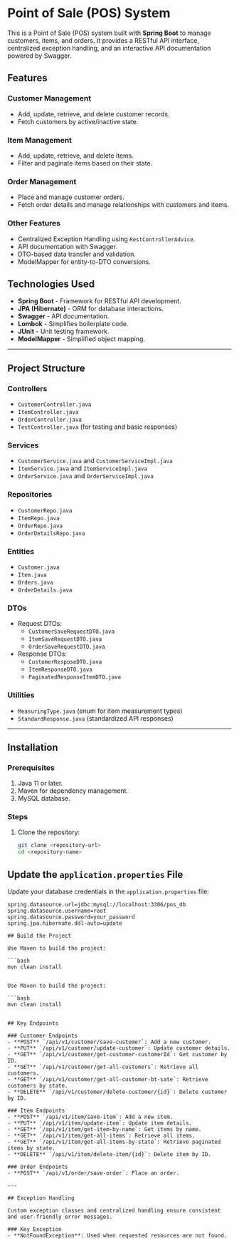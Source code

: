 # Point of Sale (POS) System

This is a Point of Sale (POS) system built with **Spring Boot** to manage customers, items, and orders. It provides a RESTful API interface, centralized exception handling, and an interactive API documentation powered by Swagger.

## Features

### Customer Management
- Add, update, retrieve, and delete customer records.
- Fetch customers by active/inactive state.

### Item Management
- Add, update, retrieve, and delete items.
- Filter and paginate items based on their state.

### Order Management
- Place and manage customer orders.
- Fetch order details and manage relationships with customers and items.

### Other Features
- Centralized Exception Handling using `RestControllerAdvice`.
- API documentation with Swagger.
- DTO-based data transfer and validation.
- ModelMapper for entity-to-DTO conversions.

## Technologies Used

- **Spring Boot** - Framework for RESTful API development.
- **JPA (Hibernate)** - ORM for database interactions.
- **Swagger** - API documentation.
- **Lombok** - Simplifies boilerplate code.
- **JUnit** - Unit testing framework.
- **ModelMapper** - Simplified object mapping.

---

## Project Structure

### Controllers
- `CustomerController.java`
- `ItemController.java`
- `OrderController.java`
- `TestController.java` (for testing and basic responses)

### Services
- `CustomerService.java` and `CustomerServiceImpl.java`
- `ItemService.java` and `ItemServiceImpl.java`
- `OrderService.java` and `OrderServiceImpl.java`

### Repositories
- `CustomerRepo.java`
- `ItemRepo.java`
- `OrderRepo.java`
- `OrderDetailsRepo.java`

### Entities
- `Customer.java`
- `Item.java`
- `Orders.java`
- `OrderDetails.java`

### DTOs
- Request DTOs:
  - `CustomerSaveRequestDTO.java`
  - `ItemSaveRequestDTO.java`
  - `OrderSaveRequestDTO.java`
- Response DTOs:
  - `CustomerResposeDTO.java`
  - `ItemResponseDTO.java`
  - `PaginatedResponseItemDTO.java`

### Utilities
- `MeasuringType.java` (enum for item measurement types)
- `StandardResponse.java` (standardized API responses)

---

## Installation

### Prerequisites
1. Java 11 or later.
2. Maven for dependency management.
3. MySQL database.

### Steps
1. Clone the repository:
   ```bash
   git clone <repository-url>
   cd <repository-name>

## Update the `application.properties` File

Update your database credentials in the `application.properties` file:

```properties
spring.datasource.url=jdbc:mysql://localhost:3306/pos_db
spring.datasource.username=root
spring.datasource.password=your_password
spring.jpa.hibernate.ddl-auto=update

## Build the Project

Use Maven to build the project:

```bash
mvn clean install


Use Maven to build the project:

```bash
mvn clean install


## Key Endpoints

### Customer Endpoints
- **POST** `/api/v1/customer/save-customer`: Add a new customer.
- **PUT** `/api/v1/customer/update-customer`: Update customer details.
- **GET** `/api/v1/customer/get-customer-customerId`: Get customer by ID.
- **GET** `/api/v1/customer/get-all-customers`: Retrieve all customers.
- **GET** `/api/v1/customer/get-all-customer-bt-sate`: Retrieve customers by state.
- **DELETE** `/api/v1/customer/delete-customer/{id}`: Delete customer by ID.

### Item Endpoints
- **POST** `/api/v1/item/save-item`: Add a new item.
- **PUT** `/api/v1/item/update-item`: Update item details.
- **GET** `/api/v1/item/get-item-by-name`: Get items by name.
- **GET** `/api/v1/item/get-all-items`: Retrieve all items.
- **GET** `/api/v1/item/get-all-items-by-state`: Retrieve paginated items by state.
- **DELETE** `/api/v1/item/delete-item/{id}`: Delete item by ID.

### Order Endpoints
- **POST** `/api/v1/order/save-order`: Place an order.

---

## Exception Handling

Custom exception classes and centralized handling ensure consistent and user-friendly error messages.

### Key Exception
- **NotFoundException**: Used when requested resources are not found.


